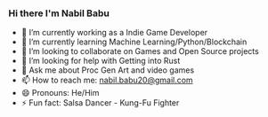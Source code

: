 ### Hi there I'm Nabil Babu
- 🔭 I’m currently working as a Indie Game Developer
- 🌱 I’m currently learning Machine Learning/Python/Blockchain
- 👯 I’m looking to collaborate on Games and Open Source projects
- 🤔 I’m looking for help with Getting into Rust
- 💬 Ask me about Proc Gen Art and video games
- 📫 How to reach me: nabil.babu20@gmail.com
- 😄 Pronouns: He/Him
- ⚡ Fun fact: Salsa Dancer - Kung-Fu Fighter
